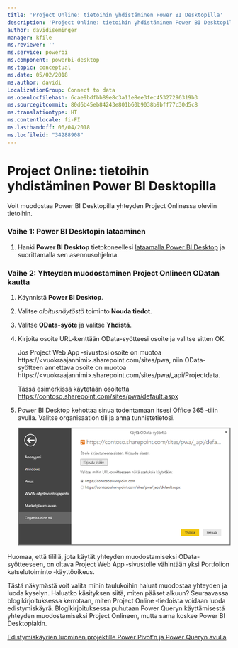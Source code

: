 ```yaml
---
title: 'Project Online: tietoihin yhdistäminen Power BI Desktopilla'
description: 'Project Online: tietoihin yhdistäminen Power BI Desktopilla'
author: davidiseminger
manager: kfile
ms.reviewer: ''
ms.service: powerbi
ms.component: powerbi-desktop
ms.topic: conceptual
ms.date: 05/02/2018
ms.author: davidi
LocalizationGroup: Connect to data
ms.openlocfilehash: 6cae9bdfbb89e8c3a11e8ee3fec45327296319b3
ms.sourcegitcommit: 80d6b45eb84243e801b60b9038b9bff77c30d5c8
ms.translationtype: HT
ms.contentlocale: fi-FI
ms.lasthandoff: 06/04/2018
ms.locfileid: "34288908"
---
```

# <a name="project-online-connect-to-data-through-power-bi-desktop"></a>Project Online: tietoihin yhdistäminen Power BI Desktopilla
Voit muodostaa Power BI Desktopilla yhteyden Project Onlinessa oleviin tietoihin.

### <a name="step-1-download-power-bi-desktop"></a>Vaihe 1: Power BI Desktopin lataaminen
1. Hanki **Power BI Desktop** tietokoneellesi [lataamalla Power BI Desktop](http://go.microsoft.com/fwlink/?LinkID=521662) ja suorittamalla sen asennusohjelma.

### <a name="step-2-connect-to-project-online-with-odata"></a>Vaihe 2: Yhteyden muodostaminen Project Onlineen ODatan kautta
1. Käynnistä **Power BI Desktop**.
2. Valitse *aloitusnäytöstä* toiminto **Nouda tiedot**.
3. Valitse **OData-syöte** ja valitse **Yhdistä**.
4. Kirjoita osoite URL-kenttään OData-syötteesi osoite ja valitse sitten OK.
   
   Jos Project Web App ‑sivustosi osoite on muotoa https://\<vuokraajannimi\>.sharepoint.com/sites/pwa, niin OData-syötteen annettava osoite on muotoa https://\<vuokraajannimi\>.sharepoint.com/sites/pwa/\_api/Projectdata.
   
   Tässä esimerkissä käytetään osoitetta https://contoso.sharepoint.com/sites/pwa/default.aspx
5. Power BI Desktop kehottaa sinua todentamaan itsesi Office 365 ‑tilin avulla. Valitse organisaation tili ja anna tunnistetietosi.
   
   ![](media/desktop-project-online-connect-to-data/image.png)

Huomaa, että tilillä, jota käytät yhteyden muodostamiseksi OData-syötteeseen, on oltava Project Web App ‑sivustolle vähintään yksi Portfolion katselutoiminto ‑käyttöoikeus. 

Tästä näkymästä voit valita mihin taulukoihin haluat muodostaa yhteyden ja luoda kyselyn.  Haluatko käsityksen siitä, miten pääset alkuun?  Seuraavassa blogikirjoituksessa kerrotaan, miten Project Online ‑tiedoista voidaan luoda edistymiskäyrä.  Blogikirjoituksessa puhutaan Power Queryn käyttämisestä yhteyden muodostamiseksi Project Onlineen, mutta sama koskee Power BI Desktopiakin.

[Edistymiskäyrien luominen projektille Power Pivot’n ja Power Queryn avulla](http://blogs.office.com/2014/03/24/creating-burndown-charts-for-project-using-power-pivot-and-power-query/)

